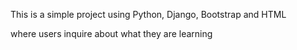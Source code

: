 This is a simple project using Python, Django, Bootstrap and HTML

where users inquire about what they are learning